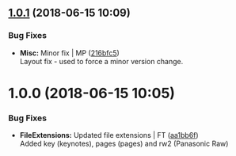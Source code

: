 <a name="1.0.1"></a>
## [1.0.1](https://github.com/mmpro/fileExtensions/compare/v1.0.0...v1.0.1) (2018-06-15 10:09)


### Bug Fixes

* **Misc:** Minor fix | MP ([216bfc5](https://github.com/mmpro/fileExtensions/commit/216bfc5))    
  Layout fix - used to force a minor version change.



<a name="1.0.0"></a>
# 1.0.0 (2018-06-15 10:05)


### Bug Fixes

* **FileExtensions:** Updated file extensions | FT ([aa1bb6f](https://github.com/mmpro/fileExtensions/commit/aa1bb6f))    
  Added key (keynotes), pages (pages) and rw2 (Panasonic Raw)



